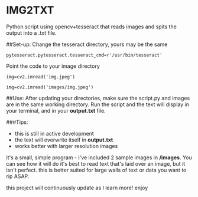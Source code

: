 # IMG2TXT
Python script using opencv+tesseract that reads images and spits the output into a .txt file.

##Set-up:
Change the tesseract directory, yours may be the same 
```
pytesseract.pytesseract.tesseract_cmd=r'/usr/bin/tesseract'
```

Point the code to your image directory
```
img=cv2.imread('img.jpeg')
```
```
img=cv2.imread('images/img.jpeg')
```

##Use:
After updating your directories, make sure the script.py and images are in the same working directory.
Run the script and the text will display in your terminal, and in your **output.txt** file.

###Tips:
- this is still in active development
- the text will overwrite itself in **output.txt**
- works better with larger resolution images

it's a small, simple program - I've included 2 sample images in **/images**. You can see how it will do it's best to read text that's laid over an image, but it isn't perfect. this is better suited for large walls of text or data you want to rip ASAP.

this project will continuously update as I learn more! enjoy
